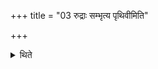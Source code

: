 +++
title = "03 रुद्राः सम्भृत्य पृथिवीमिति"

+++

<details><summary>थिते</summary>

रुद्राः सम्भृत्य पृथिवीमिति मृदं सङ्क्षिप्य संसृष्टां वसुभिरिति तिसृभिः कर्त्रे प्रयच्छति ३
</details>
